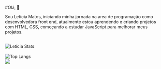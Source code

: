 
#Olá, 👋

Sou Letícia Matos, iniciando minha jornada na area de programação como desenvolvedora front end, atualmente estou aprendendo e criando projetos com HTML, CSS, começando a estudar JavaScript para melhorar meus projetos.
<br>
<br>

  
![Letícia Stats](https://github-readme-stats.vercel.app/api?username=leticiamsantos20&hide=contribs,prs)
<br>
<br>
![Top Langs](https://github-readme-stats.vercel.app/api/top-langs/?username=leticiamsantos20&size_weight=0.5&count_weight=0.5)
<br>
![](https://komarev.com/ghpvc/?username=leticiamsantos20)
